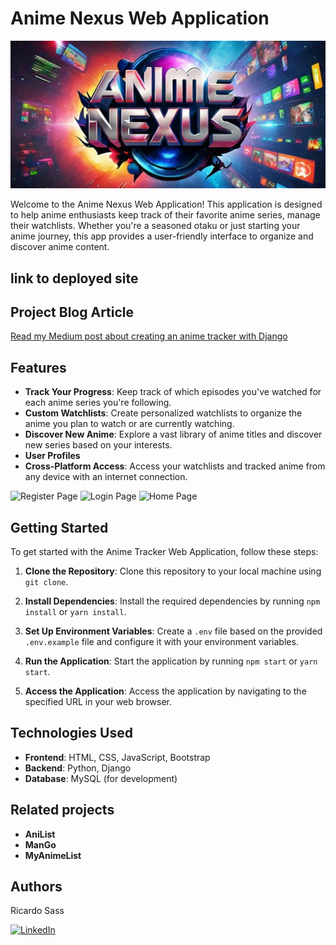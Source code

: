 # Anime Nexus Web Application

![Project Logo](AL_Logo.jpg)

Welcome to the Anime Nexus Web Application! This application is designed to help anime enthusiasts keep track of their favorite anime series, manage their watchlists. Whether you're a seasoned otaku or just starting your anime journey, this app provides a user-friendly interface to organize and discover anime content.

## link to deployed site

## Project Blog Article

[Read my Medium post about creating an anime tracker with Django](https://medium.com/@ricardosassofficial/anime-nexus-how-i-created-a-django-web-application-2edb45821c1f)

## Features

- **Track Your Progress**: Keep track of which episodes you've watched for each anime series you're following.
- **Custom Watchlists**: Create personalized watchlists to organize the anime you plan to watch or are currently watching.
- **Discover New Anime**: Explore a vast library of anime titles and discover new series based on your interests.
- **User Profiles**
- **Cross-Platform Access**: Access your watchlists and tracked anime from any device with an internet connection.

![Register Page](register_page.jpg)
![Login Page](login_page.jpg)
![Home Page](home_page.jpg)

## Getting Started

To get started with the Anime Tracker Web Application, follow these steps:

1. **Clone the Repository**: Clone this repository to your local machine using `git clone`.

2. **Install Dependencies**: Install the required dependencies by running `npm install` or `yarn install`.

3. **Set Up Environment Variables**: Create a `.env` file based on the provided `.env.example` file and configure it with your environment variables.

4. **Run the Application**: Start the application by running `npm start` or `yarn start`.

5. **Access the Application**: Access the application by navigating to the specified URL in your web browser.

## Technologies Used

- **Frontend**: HTML, CSS, JavaScript, Bootstrap
- **Backend**: Python, Django
- **Database**: MySQL (for development)

## Related projects

- **AniList**
- **ManGo**
- **MyAnimeList**

## Authors

Ricardo Sass

[![LinkedIn](https://img.shields.io/badge/LinkedIn-Connect-blue?style=flat-square&logo=linkedin)](https://www.linkedin.com/in/ricardo-sass-b699a3252/)


